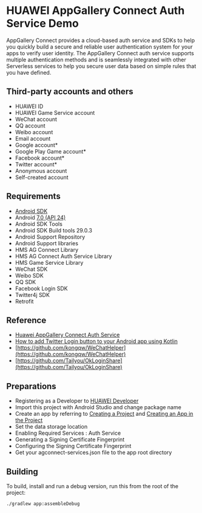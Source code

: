HUAWEI AppGallery Connect Auth Service Demo
=====

AppGallery Connect provides a cloud-based auth service and SDKs to help you quickly build a secure and reliable user authentication system for your apps to verify user identity.
The AppGallery Connect auth service supports multiple authentication methods and is seamlessly integrated with other Serverless services to help you secure user data based on simple rules that you have defined.

Third-party accounts and others
------------

- HUAWEI ID
- HUAWEI Game Service account
- WeChat account
- QQ account
- Weibo account
- Email account
- Google account*
- Google Play Game account*
- Facebook account*
- Twitter account*
- Anonymous account
- Self-created account

Requirements
------------

 - [Android SDK](http://developer.android.com/sdk/index.html)
 - Android [7.0 (API 24) ](http://developer.android.com/tools/revisions/platforms.html#7.0)
 - Android SDK Tools
 - Android SDK Build tools 29.0.3
 - Android Support Repository
 - Android Support libraries
 - HMS AG Connect Library
 - HMS AG Connect Auth Service Library
 - HMS Game Service Library
 - WeChat SDK
 - Weibo SDK
 - QQ SDK
 - Facebook Login SDK
 - Twitter4j SDK
 - Retrofit

Reference
------------

 - [Huawei AppGallery Connect Auth Service](https://developer.huawei.com/consumer/en/doc/development/AppGallery-connect-Guides/agc-auth-service-introduction)
 - [How to add Twitter Login button to your Android app using Kotlin](https://johncodeos.com/how-to-add-twitter-login-button-to-your-android-app-using-kotlin)
 - [https://github.com/kongqw/WeChatHelper](https://github.com/kongqw/WeChatHelper)
 - [https://github.com/Tailyou/OkLoginShare](https://github.com/Tailyou/OkLoginShare)


 Preparations
 ------------
 
  - Registering as a Developer to [HUAWEI Developer](https://developer.huawei.com/consumer/en)
  - Import this project with Android Studio and change package name
  - Create an app by referring to [Creating a Project](https://developer.huawei.com/consumer/en/doc/development/AppGallery-connect-Guides/agc-get-started#createproject) and [Creating an App in the Project](https://developer.huawei.com/consumer/en/doc/development/AppGallery-connect-Guides/agc-get-started#createapp)
  - Set the data storage location
  - Enabling Required Services : Auth Service
  - Generating a Signing Certificate Fingerprint
  - Configuring the Signing Certificate Fingerprint
  - Get your agconnect-services.json file to the app root directory


Building
--------

To build, install and run a debug version, run this from the root of the project:

    ./gradlew app:assembleDebug
